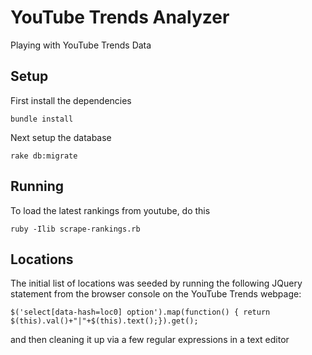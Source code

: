 YouTube Trends Analyzer
=======================

Playing with YouTube Trends Data

Setup
-----

First install the dependencies
```
bundle install
```

Next setup the database
```
rake db:migrate
```

Running
-------

To load the latest rankings from youtube, do this
```
ruby -Ilib scrape-rankings.rb
```

Locations
---------

The initial list of locations was seeded by running the following JQuery statement 
from the browser console on the YouTube Trends webpage:
```
$('select[data-hash=loc0] option').map(function() { return $(this).val()+"|"+$(this).text();}).get();
```
and then cleaning it up via a few regular expressions in a text editor